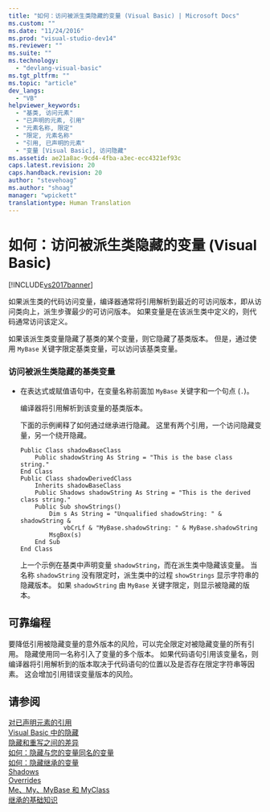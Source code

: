 ```yaml
---
title: "如何：访问被派生类隐藏的变量 (Visual Basic) | Microsoft Docs"
ms.custom: ""
ms.date: "11/24/2016"
ms.prod: "visual-studio-dev14"
ms.reviewer: ""
ms.suite: ""
ms.technology: 
  - "devlang-visual-basic"
ms.tgt_pltfrm: ""
ms.topic: "article"
dev_langs: 
  - "VB"
helpviewer_keywords: 
  - "基类, 访问元素"
  - "已声明的元素, 引用"
  - "元素名称, 限定"
  - "限定, 元素名称"
  - "引用, 已声明的元素"
  - "变量 [Visual Basic], 访问隐藏"
ms.assetid: ae21a8ac-9cd4-4fba-a3ec-ecc4321ef93c
caps.latest.revision: 20
caps.handback.revision: 20
author: "stevehoag"
ms.author: "shoag"
manager: "wpickett"
translationtype: Human Translation
---
```

# 如何：访问被派生类隐藏的变量 (Visual Basic)
[!INCLUDE[vs2017banner](../../../../csharp/includes/vs2017banner.md)]

如果派生类的代码访问变量，编译器通常将引用解析到最近的可访问版本，即从访问类向上，派生步骤最少的可访问版本。  如果变量是在该派生类中定义的，则代码通常访问该定义。  
  
 如果该派生类变量隐藏了基类的某个变量，则它隐藏了基类版本。  但是，通过使用 `MyBase` 关键字限定基类变量，可以访问该基类变量。  
  
### 访问被派生类隐藏的基类变量  
  
-   在表达式或赋值语句中，在变量名称前面加 `MyBase` 关键字和一个句点 \(`.`\)。  
  
     编译器将引用解析到该变量的基类版本。  
  
     下面的示例阐释了如何通过继承进行隐藏。  这里有两个引用，一个访问隐藏变量，另一个绕开隐藏。  
  
    ```  
    Public Class shadowBaseClass  
        Public shadowString As String = "This is the base class string."  
    End Class  
    Public Class shadowDerivedClass  
        Inherits shadowBaseClass  
        Public Shadows shadowString As String = "This is the derived class string."  
        Public Sub showStrings()  
            Dim s As String = "Unqualified shadowString: " & shadowString &  
                vbCrLf & "MyBase.shadowString: " & MyBase.shadowString  
            MsgBox(s)  
        End Sub  
    End Class  
    ```  
  
     上一个示例在基类中声明变量 `shadowString`，而在派生类中隐藏该变量。  当名称 `shadowString` 没有限定时，派生类中的过程 `showStrings` 显示字符串的隐藏版本。  如果 `shadowString` 由 `MyBase`  关键字限定，则显示被隐藏的版本。  
  
## 可靠编程  
 要降低引用被隐藏变量的意外版本的风险，可以完全限定对被隐藏变量的所有引用。  隐藏使用同一名称引入了变量的多个版本。  如果代码语句引用该变量名，则编译器将引用解析到的版本取决于代码语句的位置以及是否存在限定字符串等因素。  这会增加引用错误变量版本的风险。  
  
## 请参阅  
 [对已声明元素的引用](../../../../visual-basic/programming-guide/language-features/declared-elements/references-to-declared-elements.md)   
 [Visual Basic 中的隐藏](../../../../visual-basic/programming-guide/language-features/declared-elements/shadowing.md)   
 [隐藏和重写之间的差异](../../../../visual-basic/programming-guide/language-features/declared-elements/differences-between-shadowing-and-overriding.md)   
 [如何：隐藏与您的变量同名的变量](../../../../visual-basic/programming-guide/language-features/declared-elements/how-to-hide-a-variable-with-the-same-name-as-your-variable.md)   
 [如何：隐藏继承的变量](../../../../visual-basic/programming-guide/language-features/declared-elements/how-to-hide-an-inherited-variable.md)   
 [Shadows](../../../../visual-basic/language-reference/modifiers/shadows.md)   
 [Overrides](../../../../visual-basic/language-reference/modifiers/overrides.md)   
 [Me、My、MyBase 和 MyClass](../../../../visual-basic/programming-guide/program-structure/me-my-mybase-and-myclass.md)   
 [继承的基础知识](../../../../visual-basic/programming-guide/language-features/objects-and-classes/inheritance-basics.md)